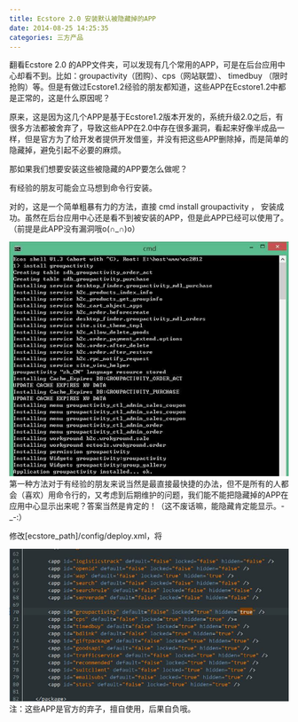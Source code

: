 ```yaml
---
title: Ecstore 2.0 安装默认被隐藏掉的APP
date: 2014-08-25 14:25:35
categories: 三方产品
---
```


翻看Ecstore 2.0 的APP文件夹，可以发现有几个常用的APP，可是在后台应用中心却看不到。比如：groupactivity（团购）、cps（网站联盟）、 timedbuy （限时抢购）等。但是有做过Ecstore1.2经验的朋友都知道，这些APP在Ecstore1.2中都是正常的，这是什么原因呢？

原来，这是因为这几个APP是基于Ecstore1.2版本开发的，系统升级2.0之后，有很多方法都被舍弃了，导致这些APP在2.0中存在很多漏洞，看起来好像半成品一样，但是官方为了给开发者提供开发借鉴，并没有把这些APP删除掉，而是简单的隐藏掉，避免引起不必要的麻烦。

那如果我们想要安装这些被隐藏的APP要怎么做呢？

有经验的朋友可能会立马想到命令行安装。

对的，这是一个简单粗暴有力的方法，直接 cmd install groupactivity ， 安装成功。虽然在后台应用中心还是看不到被安装的APP，但是此APP已经可以使用了。（前提是此APP没有漏洞哦o(∩\_∩)o）

[![install](/images/2014/08/install.jpg)](/images/2014/08/install.jpg)  
第一种方法对于有经验的朋友来说当然是最直接最快捷的办法，但不是所有的人都会（喜欢）用命令行的，又考虑到后期维护的问题，我们能不能把隐藏掉的APP在应用中心显示出来呢？答案当然是肯定的！（这不废话嘛，能隐藏肯定能显示。-\_-:）

修改\[ecstore\_path\]/config/deploy.xml，将  
<app id=”groupactivity” default=”false” locked=”true” hidden=”true” />  
修改为  
<app id=”groupactivity” default=”false” locked=”true” hidden=”false” />  
然后登录后台，应用中心就可以看到团购APP了。

[![hidden](/images/2014/08/hidden.jpg)](/images/2014/08/hidden.jpg)  
注：这些APP是官方的弃子，擅自使用，后果自负哦。
